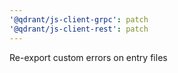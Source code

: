 ```yaml
---
'@qdrant/js-client-grpc': patch
'@qdrant/js-client-rest': patch
---
```


Re-export custom errors on entry files

